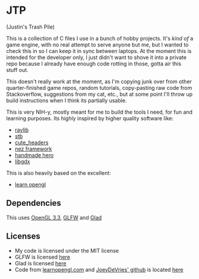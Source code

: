 # JTP

(Justin's Trash Pile)

This is a collection of C files I use in a bunch of hobby projects. It's _kind of_ a game engine, with no real attempt to serve anyone but me, but I wanted to check this in so I can keep it in sync between laptops. At the moment this is intended for the developer only, I just didn't want to shove it into a private repo because I already have enough code rotting in those, gotta air this stuff out.

This doesn't really work at the moment, as I'm copying junk over from other quarter-finished game repos, random tutorials, copy-pasting raw code from Stackoverflow, suggestions from my cat, etc., but at some point I'll throw up build instructions when I think its partially usable.

This is very NIH-y, mostly meant for me to build the tools I need, for fun and learning purposes. Its highly inspired by higher quality software like: 

* [raylib](https://www.raylib.com/)
* [stb](https://github.com/nothings/stb)
* [cute_headers](https://github.com/RandyGaul/cute_headers)
* [nez framework](https://github.com/prime31/Nez)
* [handmade hero](https://handmadehero.org/)
* [libgdx](https://libgdx.badlogicgames.com/)

This is also heavily based on the excellent:
* [learn opengl](https://learnopengl.com/)

## Dependencies

This uses [OpenGL 3.3](https://www.opengl.org/), [GLFW](https://www.glfw.org/) and [Glad](https://glad.dav1d.de/)

## Licenses

* My code is licensed under the MIT license
* GLFW is licensed [here](https://github.com/glfw/glfw/blob/master/LICENSE.md)
* Glad is licensed [here](https://github.com/Dav1dde/glad/blob/master/LICENSE)
* Code from [learnopengl.com](https://learnopengl.com) and [JoeyDeVries' github](https://github.com/JoeyDeVries/LearnOpenGL/blob/master/LICENSE.md) is located [here](https://github.com/JoeyDeVries/LearnOpenGL/blob/master/LICENSE.md)